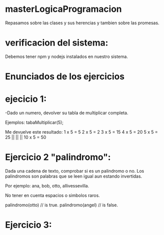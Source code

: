 # masterLogicaProgramacion

Repasamos sobre las clases y sus herencias y tambien sobre las promesas. 

# verificacion del sistema: 

Debemos tener npm y nodejs instalados en nuestro sistema.

#       Enunciados de los ejercicios
# ejecicio 1: 
-Dado un numero, devolver su tabla de multiplicar completa.

  Ejemplos: 
tabaMultiplicar(5);

  Me devuelve este resultado: 
1 x 5 = 5
2 x 5 = 2
3 x 5 = 15
4 x 5 = 20
5 x 5 = 25 
||  || || 
10 x 5 = 50


# Ejercicio 2 "palindromo": 

Dada una cadena de texto, comprobar si es un palindromo o no. 
Los palindromos son palabras que se leen igual aun estando invertidas.

Por ejemplo: 
ana, bob, otto, allivessevilla.

No tener en cuenta espacios o simbolos raros.


palindromo(otto) // is true.
palindromo(angel) // is false.


# Ejercicio 3: 

<!-- 
  Enunciado: 

  Dada una palabra, busrcala en una frase y delver cuantas veces aparece en ella.
  La frase y la palabra deben ser parametros de una funcion.

  Ejemplos: 
  Coincidencias("Hola soy una palabra en una frase, PALABRA.", "palabra") // Devuelve: 2.
  coincidencias("soy la frase", "victor") // Devuelve: 0.

  Como hacerlo: 
  -Funcion con 2 parametros, "frase" y "busqueda"
  -Poner string en minusculas y limpiarlo. 
  -comprobar si la busqueda esta incluida en la frase.
  -Crear un array de palabras de la frase. 
  -Mapear esas palabras y hacer un contador de cada una.
  -Devolver el contador de la busqueda.

 -->